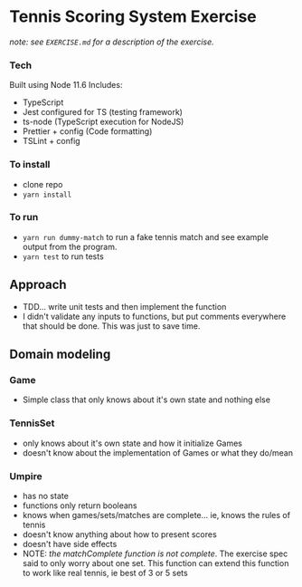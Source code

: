 # Tennis Scoring System Exercise
_note: see `EXERCISE.md` for a description of the exercise._
### Tech

Built using Node 11.6
Includes:
- TypeScript
- Jest configured for TS (testing framework)
- ts-node (TypeScript execution for NodeJS)
- Prettier + config (Code formatting)
- TSLint + config

### To install
- clone repo
- `yarn install`

### To run
- `yarn run dummy-match` to run a fake tennis match and see example output from the program.
- `yarn test` to run tests

## Approach
- TDD... write unit tests and then implement the function
- I didn't validate any inputs to functions, but put comments everywhere that should be done. This was just to save time.

## Domain modeling
### Game
- Simple class that only knows about it's own state and nothing else

### TennisSet
- only knows about it's own state and how it initialize Games
- doesn't know about the implementation of Games or what they do/mean

### Umpire
- has no state
- functions only return booleans
- knows when games/sets/matches are complete... ie, knows the rules of tennis
- doesn't know anything about how to present scores
- doesn't have side effects
- NOTE: _the matchComplete function is not complete_. The exercise spec said to only worry about one set. This function can extend this function to work like real tennis, ie best of 3 or 5 sets
